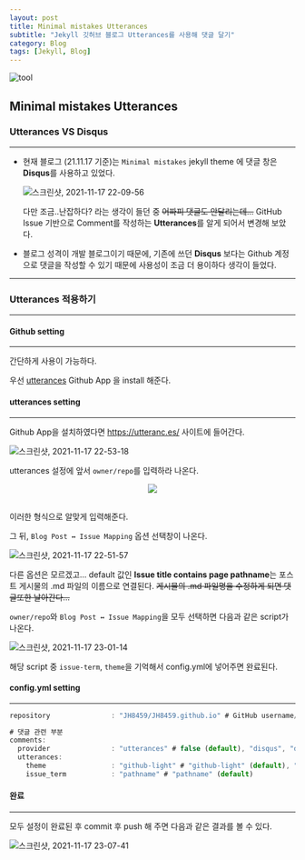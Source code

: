 ```yaml
---
layout: post
title: Minimal mistakes Utterances
subtitle: "Jekyll 깃허브 블로그 Utterances를 사용해 댓글 달기"
category: Blog
tags: [Jekyll, Blog]
---
```


![tool](https://user-images.githubusercontent.com/83164003/140798334-e59d59e0-7a88-4007-bd04-28f832401caf.jpeg)

## Minimal mistakes Utterances

### Utterances VS Disqus
---

- 현재 블로그 (21.11.17 기준)는 `Minimal mistakes` jekyll theme 에 댓글 창은 **Disqus**를 사용하고 있었다.
  
	![스크린샷, 2021-11-17 22-09-56](https://user-images.githubusercontent.com/83164003/142207738-058ca84c-b025-4150-991c-f08006bdd877.png)

  다만 조금..난잡하다? 라는 생각이 들던 중 ~~어짜피 댓글도 안달리는데...~~ GitHub Issue 기반으로 Comment를 작성하는 **Utterances**를 알게 되어서 변경해 보았다.

- 블로그 성격이 개발 블로그이기 때문에, 기존에 쓰던 **Disqus** 보다는 Github 계정으로 댓글을 작성할 수 있기 때문에 사용성이 조금 더 용이하다 생각이 들었다.

---
### Utterances 적용하기

---

#### Github setting
---

간단하게 사용이 가능하다.

우선 <a href="https://github.com/apps/utterances" target="_blank">utterances</a> Github App 을 install 해준다.<br> 



#### utterances setting
---

Github App을 설치하였다면 <a href="https://utteranc.es/" target="_blank">https://utteranc.es/</a> 사이트에 들어간다. 

![스크린샷, 2021-11-17 22-53-18](https://user-images.githubusercontent.com/83164003/142213538-26d1d0f8-6414-4630-bfcc-77caa7dfd387.png)

utterances 설정에 앞서 `owner/repo`를 입력하라 나온다. 

<center><img src="https://user-images.githubusercontent.com/83164003/142213648-2180e200-28a8-42c1-8a26-e9789de63fa7.png"/></center><br>

이러한 형식으로 알맞게 입력해준다.


그 뒤, `Blog Post ↔️ Issue Mapping` 옵션 선택창이 나온다.

![스크린샷, 2021-11-17 22-51-57](https://user-images.githubusercontent.com/83164003/142213903-32670289-ebc4-4ee3-b412-2c3e4a1523d7.png)

다른 옵션은 모르겠고... default 값인 **Issue title contains page pathname**는 포스트 게시물의 .md 파일의 이름으로 연결된다. ~~게시물의 .md 파일명을 수정하게 되면 댓글또한 날아간다...~~

`owner/repo`와 `Blog Post ↔️ Issue Mapping`을 모두 선택하면 다음과 같은 script가 나온다.

![스크린샷, 2021-11-17 23-01-14](https://user-images.githubusercontent.com/83164003/142214912-6c8b31e1-d563-4ab4-a5a2-d84bae0769cc.png)

해당 script 중 `issue-term`, `theme`을 기억해서 config.yml에 넣어주면 완료된다.

#### config.yml setting
---

```js
repository               : "JH8459/JH8459.github.io" # GitHub username/repo-name  

# 댓글 관련 부분
comments:
  provider               : "utterances" # false (default), "disqus", "discourse", "facebook", "staticman", "staticman_v2", "utterances", "custom"
  utterances:
    theme                : "github-light" # "github-light" (default), "github-dark"
    issue_term           : "pathname" # "pathname" (default)
```
#### 완료
---

모두 설정이 완료된 후 commit 후 push 해 주면 다음과 같은 결과를 볼 수 있다.

![스크린샷, 2021-11-17 23-07-41](https://user-images.githubusercontent.com/83164003/142215734-540361c4-e8db-4527-9e77-bec48902dac1.png)
